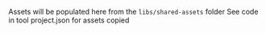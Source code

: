 Assets will be populated here from the `libs/shared-assets` folder
See code in tool project.json for assets copied
